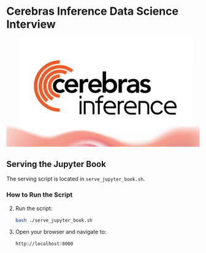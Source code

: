 # Cerebras Inference Data Science Interview
![](./doc/cerebras_inference.png)

## Serving the Jupyter Book

The serving script is located in `serve_jupyter_book.sh`.

### How to Run the Script

2. Run the script:
   ```bash
   bash ./serve_jupyter_book.sh
   ```

3. Open your browser and navigate to:
   ```
   http://localhost:8000
   ```
